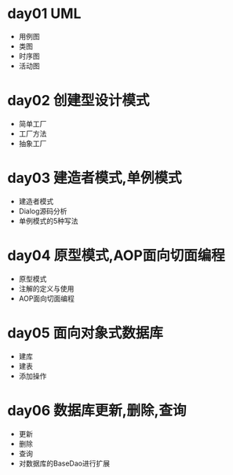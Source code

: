 # day01 UML
- 用例图
- 类图
- 时序图
- 活动图

# day02 创建型设计模式
- 简单工厂
- 工厂方法
- 抽象工厂

# day03 建造者模式,单例模式
- 建造者模式
- Dialog源码分析
- 单例模式的5种写法

# day04 原型模式,AOP面向切面编程
- 原型模式
- 注解的定义与使用
- AOP面向切面编程

# day05 面向对象式数据库
- 建库
- 建表
- 添加操作

# day06 数据库更新,删除,查询
- 更新
- 删除
- 查询
- 对数据库的BaseDao进行扩展
